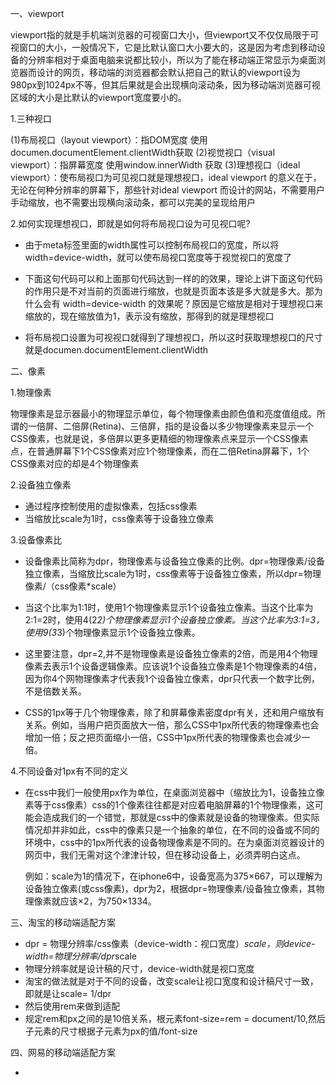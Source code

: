一、viewport

viewport指的就是手机端浏览器的可视窗口大小，但viewport又不仅仅局限于可视窗口的大小，一般情况下，它是比默认窗口大小要大的，这是因为考虑到移动设备的分辨率相对于桌面电脑来说都比较小，所以为了能在移动端正常显示为桌面浏览器而设计的网页，移动端的浏览器都会默认把自己的默认的viewport设为980px到1024px不等，但其后果就是会出现横向滚动条，因为移动端浏览器可视区域的大小是比默认的viewport宽度要小的。

1.三种视口

  (1)布局视口（layout viewport）：指DOM宽度 使用documen.documentElement.clientWidth获取
  (2)视觉视口（visual viewport）：指屏幕宽度 使用window.innerWidth 获取
  (3)理想视口（ideal  viewport）：使布局视口为可见视口就是理想视口，ideal viewport 的意义在于，无论在何种分辨率的屏幕下，那些针对ideal viewport 而设计的网站，不需要用户手动缩放，也不需要出现横向滚动条，都可以完美的呈现给用户

2.如何实现理想视口，即就是如何将布局视口设为可见视口呢?

  - 由于meta标签里面的width属性可以控制布局视口的宽度，所以将width=device-width，就可以使布局视口宽度等于视觉视口的宽度了

     <meta name='viewport' content="width=device-width">

  - 下面这句代码可以和上面那句代码达到一样的的效果，理论上讲下面这句代码的作用只是不对当前的页面进行缩放，也就是页面本该是多大就是多大。那为什么会有 width=device-width 的效果呢？原因是它缩放是相对于理想视口来缩放的，现在缩放值为1，表示没有缩放，那得到的就是理想视口

     <meta name='viewport' content="initial-scale=1">

  - 将布局视口设置为可视视口就得到了理想视口，所以这时获取理想视口的尺寸就是documen.documentElement.clientWidth

二、像素

1.物理像素

 物理像素是显示器最小的物理显示单位，每个物理像素由颜色值和亮度值组成。所谓的一倍屏、二倍屏(Retina)、三倍屏，指的是设备以多少物理像素来显示一个CSS像素，也就是说，多倍屏以更多更精细的物理像素点来显示一个CSS像素点，在普通屏幕下1个CSS像素对应1个物理像素，而在二倍Retina屏幕下，1个CSS像素对应的却是4个物理像素

2.设备独立像素

  - 通过程序控制使用的虚拟像素，包括css像素
  - 当缩放比scale为1时，css像素等于设备独立像素

3.设备像素比

  - 设备像素比简称为dpr，物理像素与设备独立像素的比例。dpr=物理像素/设备独立像素，当缩放比scale为1时，css像素等于设备独立像素，所以dpr=物理像素/（css像素*scale）

  - 当这个比率为1:1时，使用1个物理像素显示1个设备独立像素。当这个比率为2:1=2时，使用4(2*2)个物理像素显示1个设备独立像素。当这个比率为3:1=3，使用9(3*3)个物理像素显示1个设备独立像素。
 
  - 这里要注意，dpr=2,并不是物理像素是设备独立像素的2倍，而是用4个物理像素去表示1个设备逻辑像素。应该说1个设备独立像素是1个物理像素的4倍，因为你4个网物理像素才代表我1个设备独立像素，dpr只代表一个数字比例，不是倍数关系。

  - CSS的1px等于几个物理像素，除了和屏幕像素密度dpr有关，还和用户缩放有关系。例如，当用户把页面放大一倍，那么CSS中1px所代表的物理像素也会增加一倍；反之把页面缩小一倍，CSS中1px所代表的物理像素也会减少一倍。

4.不同设备对1px有不同的定义

   - 在css中我们一般使用px作为单位，在桌面浏览器中（缩放比为1，设备独立像素等于css像素）css的1个像素往往都是对应着电脑屏幕的1个物理像素，这可能会造成我们的一个错觉，那就是css中的像素就是设备的物理像素。但实际情况却并非如此，css中的像素只是一个抽象的单位，在不同的设备或不同的环境中，css中的1px所代表的设备物理像素是不同的。在为桌面浏览器设计的网页中，我们无需对这个津津计较，但在移动设备上，必须弄明白这点。

       例如：scale为1的情况下，在iphone6中，设备宽高为375×667，可以理解为设备独立像素(或css像素)，dpr为2，根据dpr=物理像素/设备独立像素，其物理像素就应该×2，为750×1334。


三、淘宝的移动端适配方案

   - dpr = 物理分辨率/css像素（device-width：视口宽度）*scale，则device-width=物理分辨率/dpr*scale
   - 物理分辨率就是设计稿的尺寸，device-width就是视口宽度
   - 淘宝的做法就是对于不同的设备，改变scale让视口宽度和设计稿尺寸一致，即就是让scale= 1/dpr
   - 然后使用rem来做到适配
   - 规定rem和px之间的是10倍关系，根元素font-size=rem = document/10,然后子元素的尺寸根据子元素为px的值/font-size


四、网易的移动端适配方案

  - 
   
   




